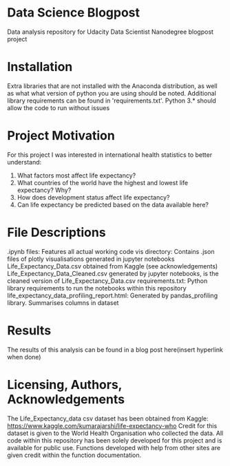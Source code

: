 # Data Science Blogpost
Data analysis repository for Udacity Data Scientist Nanodegree blogpost project

# Installation 
Extra libraries that are not installed with the Anaconda distribution, as well as what what version of python you are using should be noted.
Additional library requirements can be found in 'requirements.txt'.
Python 3.* should allow the code to run without issues

# Project Motivation
For this project I was interested in international health statistics to better understand:
1. What factors most affect life expectancy?
2. What countries of the world have the highest and lowest life expectancy? Why?
3. How does development status affect life expectancy?
4. Can life expectancy be predicted based on the data available here?

# File Descriptions
.ipynb files: Features all actual working code
vis directory: Contains .json files of plotly visualisations generated in jupyter notebooks
Life_Expectancy_Data.csv obtained from Kaggle (see acknowledgements)
Life_Expectancy_Data_Cleaned.csv generated by jupyter notebooks, is the cleaned version of Life_Expectancy_Data.csv
requirements.txt: Python library requirements to run the notebooks within this repository
life_expectancy_data_profiling_report.html: Generated by pandas_profiling library. Summarises columns in dataset

# Results
The results of this analysis can be found in a blog post here(insert hyperlink when done)

# Licensing, Authors, Acknowledgements
The Life_Expectancy_data csv dataset has been obtained from Kaggle: https://www.kaggle.com/kumarajarshi/life-expectancy-who
Credit for this dataset is given to the World Health Organisation who collected the data.
All code within this repository has been solely developed for this project and is available for public use. Functions developed with help from other sites are given credit within the function documentation.
